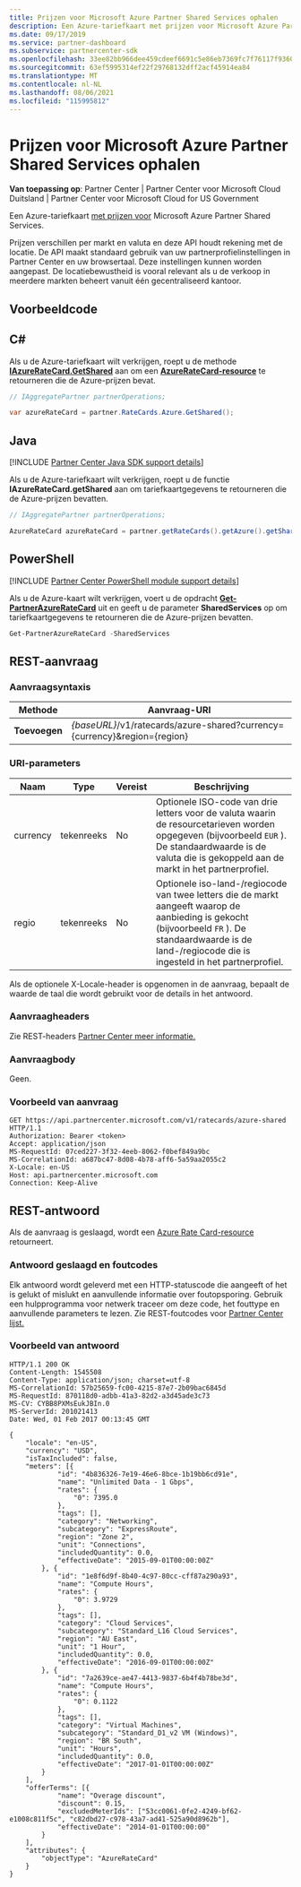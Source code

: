 ```yaml
---
title: Prijzen voor Microsoft Azure Partner Shared Services ophalen
description: Een Azure-tariefkaart met prijzen voor Microsoft Azure Partner Shared Services.
ms.date: 09/17/2019
ms.service: partner-dashboard
ms.subservice: partnercenter-sdk
ms.openlocfilehash: 33ee82bb966dee459cdeef6691c5e86eb7369fc7f76117f9360ac51d6cb3da22
ms.sourcegitcommit: 63ef5995314ef22f29768132dff2acf45914ea84
ms.translationtype: MT
ms.contentlocale: nl-NL
ms.lasthandoff: 08/06/2021
ms.locfileid: "115995812"
---
```

# <a name="get-prices-for-microsoft-azure-partner-shared-services"></a>Prijzen voor Microsoft Azure Partner Shared Services ophalen

**Van toepassing op**: Partner Center | Partner Center voor Microsoft Cloud Duitsland | Partner Center voor Microsoft Cloud for US Government

Een Azure-tariefkaart [met prijzen voor](azure-rate-card-resources.md) Microsoft Azure Partner Shared Services.

Prijzen verschillen per markt en valuta en deze API houdt rekening met de locatie. De API maakt standaard gebruik van uw partnerprofielinstellingen in Partner Center en uw browsertaal. Deze instellingen kunnen worden aangepast. De locatiebewustheid is vooral relevant als u de verkoop in meerdere markten beheert vanuit één gecentraliseerd kantoor.

## <a name="example-code"></a>Voorbeeldcode

## <a name="c"></a>C\#

Als u de Azure-tariefkaart wilt verkrijgen, roept u de methode [**IAzureRateCard.GetShared**](/dotnet/api/microsoft.store.partnercenter.ratecards.iazureratecard.getshared) aan om een [**AzureRateCard-resource**](/dotnet/api/microsoft.store.partnercenter.models.ratecards.azureratecard) te retourneren die de Azure-prijzen bevat.

```csharp
// IAggregatePartner partnerOperations;

var azureRateCard = partner.RateCards.Azure.GetShared();
```

## <a name="java"></a>Java

[!INCLUDE [Partner Center Java SDK support details](../includes/java-sdk-support.md)]

Als u de Azure-tariefkaart wilt verkrijgen, roept u de functie **IAzureRateCard.getShared** aan om tariefkaartgegevens te retourneren die de Azure-prijzen bevatten.

```java
// IAggregatePartner partnerOperations;

AzureRateCard azureRateCard = partner.getRateCards().getAzure().getShared();
```

## <a name="powershell"></a>PowerShell

[!INCLUDE [Partner Center PowerShell module support details](../includes/powershell-module-support.md)]

Als u de Azure-kaart wilt verkrijgen, voert u de opdracht [**Get-PartnerAzureRateCard**](https://github.com/Microsoft/Partner-Center-PowerShell/blob/master/docs/help/Get-PartnerAzureRateCard.md) uit en geeft u de parameter **SharedServices** op om tariefkaartgegevens te retourneren die de Azure-prijzen bevatten.

```powershell
Get-PartnerAzureRateCard -SharedServices
```

## <a name="rest-request"></a>REST-aanvraag

### <a name="request-syntax"></a>Aanvraagsyntaxis

| Methode  | Aanvraag-URI                                                               |
|---------|---------------------------------------------------------------------------|
| **Toevoegen** | *{baseURL}*/v1/ratecards/azure-shared?currency={currency}&region={region} |

### <a name="uri-parameters"></a>URI-parameters

| Naam     | Type   | Vereist | Beschrijving                                                                                                                                                                               |
|----------|--------|----------|-------------------------------------------------------------------------------------------------------------------------------------------------------------------------------------------|
| currency | tekenreeks | No       | Optionele ISO-code van drie letters voor de valuta waarin de resourcetarieven worden opgegeven (bijvoorbeeld `EUR` ). De standaardwaarde is de valuta die is gekoppeld aan de markt in het partnerprofiel. |
| regio   | tekenreeks | No       | Optionele iso-land-/regiocode van twee letters die de markt aangeeft waarop de aanbieding is gekocht (bijvoorbeeld `FR` ). De standaardwaarde is de land-/regiocode die is ingesteld in het partnerprofiel.        |

Als de optionele X-Locale-header is opgenomen in de aanvraag, bepaalt de waarde de taal die wordt gebruikt voor de details in het antwoord.

### <a name="request-headers"></a>Aanvraagheaders

Zie REST-headers [Partner Center meer informatie.](headers.md)

### <a name="request-body"></a>Aanvraagbody

Geen.

### <a name="request-example"></a>Voorbeeld van aanvraag

```http
GET https://api.partnercenter.microsoft.com/v1/ratecards/azure-shared HTTP/1.1
Authorization: Bearer <token>
Accept: application/json
MS-RequestId: 07ced227-3f32-4eeb-8062-f0bef849a9bc
MS-CorrelationId: a687bc47-8d08-4b78-aff6-5a59aa2055c2
X-Locale: en-US
Host: api.partnercenter.microsoft.com
Connection: Keep-Alive
```

## <a name="rest-response"></a>REST-antwoord

Als de aanvraag is geslaagd, wordt een [Azure Rate Card-resource](azure-rate-card-resources.md) retourneert.

### <a name="response-success-and-error-codes"></a>Antwoord geslaagd en foutcodes

Elk antwoord wordt geleverd met een HTTP-statuscode die aangeeft of het is gelukt of mislukt en aanvullende informatie over foutopsporing. Gebruik een hulpprogramma voor netwerk traceer om deze code, het fouttype en aanvullende parameters te lezen. Zie REST-foutcodes voor [Partner Center lijst.](error-codes.md)

### <a name="response-example"></a>Voorbeeld van antwoord

```http
HTTP/1.1 200 OK
Content-Length: 1545508
Content-Type: application/json; charset=utf-8
MS-CorrelationId: 57b25659-fc00-4215-87e7-2b09bac6845d
MS-RequestId: 870118d0-adbb-41a3-82d2-a3d45ade3c73
MS-CV: CYBB8PXMsEukJBIn.0
MS-ServerId: 201021413
Date: Wed, 01 Feb 2017 00:13:45 GMT

{
    "locale": "en-US",
    "currency": "USD",
    "isTaxIncluded": false,
    "meters": [{
            "id": "4b836326-7e19-46e6-8bce-1b19bb6cd91e",
            "name": "Unlimited Data - 1 Gbps",
            "rates": {
                "0": 7395.0
            },
            "tags": [],
            "category": "Networking",
            "subcategory": "ExpressRoute",
            "region": "Zone 2",
            "unit": "Connections",
            "includedQuantity": 0.0,
            "effectiveDate": "2015-09-01T00:00:00Z"
        }, {
            "id": "1e8f6d9f-8b40-4c97-80cc-cff87a290a93",
            "name": "Compute Hours",
            "rates": {
                "0": 3.9729
            },
            "tags": [],
            "category": "Cloud Services",
            "subcategory": "Standard_L16 Cloud Services",
            "region": "AU East",
            "unit": "1 Hour",
            "includedQuantity": 0.0,
            "effectiveDate": "2016-09-01T00:00:00Z"
        }, {
            "id": "7a2639ce-ae47-4413-9837-6b4f4b78be3d",
            "name": "Compute Hours",
            "rates": {
                "0": 0.1122
            },
            "tags": [],
            "category": "Virtual Machines",
            "subcategory": "Standard_D1_v2 VM (Windows)",
            "region": "BR South",
            "unit": "Hours",
            "includedQuantity": 0.0,
            "effectiveDate": "2017-01-01T00:00:00Z"
        }
    ],
    "offerTerms": [{
            "name": "Overage discount",
            "discount": 0.15,
            "excludedMeterIds": ["53cc0061-0fe2-4249-bf62-e1008c811f5c", "c82dbd27-c978-43a7-ad41-525a90d8962b"],
            "effectiveDate": "2014-01-01T00:00:00"
        }
    ],
    "attributes": {
        "objectType": "AzureRateCard"
    }
}
```
